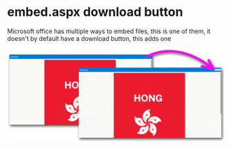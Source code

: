 # embed.aspx download button
Microsoft office has multiple ways to embed files, this is one of them, it doesn't by default have a download button, this adds one

![A before and after](image.png)
